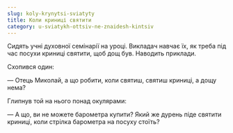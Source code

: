 ```yaml
---
slug: koly-krynytsi-sviatyty
title: Коли криниці святити
category: u-sviatykh-ottsiv-ne-znaidesh-kintsiv
---
```

Сидять  учні духовної семінарії на уроці. Викладач навчає їх, як треба під час посухи криниці святити, щоб дощ був. Наводить приклади.

Схопився один:

— Отець Миколай, а що робити, коли святиш, святиш криниці, а дощу нема?

Глипнув той на нього понад окулярами:

— А що, ви не можете барометра купити? Який же дурень піде святити криниці, коли стрілка барометра на посуху стоїть?
